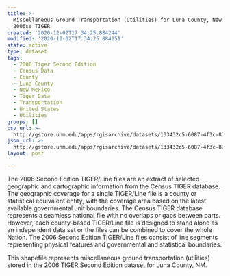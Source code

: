 ```yaml
---
title: >-
  Miscellaneous Ground Transportation (Utilities) for Luna County, New Mexico,
  2006se TIGER
created: '2020-12-02T17:34:25.884244'
modified: '2020-12-02T17:34:25.884251'
state: active
type: dataset
tags:
  - 2006 Tiger Second Edition
  - Census Data
  - County
  - Luna County
  - New Mexico
  - Tiger Data
  - Transportation
  - United States
  - Utilities
groups: []
csv_url: >-
  http://gstore.unm.edu/apps/rgisarchive/datasets/133432c5-6087-4f3c-87e7-1f2d0f61bdb7/tgr2006se_luna_lkc.derived.csv
json_url: >-
  http://gstore.unm.edu/apps/rgisarchive/datasets/133432c5-6087-4f3c-87e7-1f2d0f61bdb7/tgr2006se_luna_lkc.derived.json
layout: post

---
```

The 2006 Second Edition TIGER/Line files are an extract of selected geographic and cartographic information from the Census TIGER database.  The geographic coverage for a single TIGER/Line file is a county or statistical equivalent entity, with the coverage area based on the latest available governmental unit boundaries. The Census TIGER database represents a seamless national file with no overlaps or gaps between parts.  However, each county-based TIGER/Line file is designed to stand alone as an independent data set or the files can be combined to cover the whole Nation.  The 2006 Second Edition  TIGER/Line files consist of line segments representing physical features and governmental and statistical boundaries.  

This shapefile represents miscellaneous ground transportation (utilities) stored in the 2006 TIGER Second Edition dataset for Luna County, NM.
